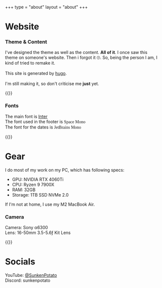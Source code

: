 +++
type = "about"
layout = "about"
+++
# Website

### Theme & Content

I've designed the theme as well as the content. **All of it**. I once saw this theme on someone's website. Then i forgot it 🙄. So, being the person I am, I kind of tried to remake it. \
\
This site is generated by [hugo](https://gohugo.io). \
\
I'm still making it, so don't criticise me **just** yet.

{{<divider cl="red">}}

### Fonts
The main font is [Inter](https://rsms.me/inter) \
The font used in the footer is <span style='font-family: "Space Mono"'>Space Mono</span> \
The font for the dates is <span style='font-family: "JetBrains Mono"'>JetBrains Mono</span>

{{<divider cl="red">}}
# Gear
I do most of my work on my PC, which has following specs:
* GPU: NVIDIA RTX 4060Ti
* CPU: Ryzen 9 7900X
* RAM: 32GB
* Storage: 1TB SSD NVMe 2.0

If I'm not at home, I use my M2 MacBook Air.

### Camera
Camera: Sony α6300 \
Lens: 16-50mm 3.5-5.6ƒ Kit Lens 

{{}}

# Socials
YouTube: [@SunkenPotato](https://youtube.com/@SunkenPotato) \
Discord: sunkenpotato

